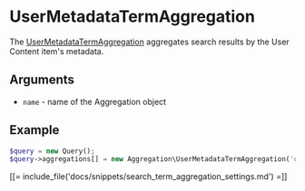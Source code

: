 # UserMetadataTermAggregation

The [UserMetadataTermAggregation](../../api/php_api/php_api_reference/classes/Ibexa-Contracts-Core-Repository-Values-Content-Query-Aggregation-UserMetadataTermAggregation.html) aggregates search results by the User Content item's metadata.

## Arguments

- `name` - name of the Aggregation object

## Example

``` php
$query = new Query();
$query->aggregations[] = new Aggregation\UserMetadataTermAggregation('user_metadata');
```

[[= include_file('docs/snippets/search_term_aggregation_settings.md') =]]
